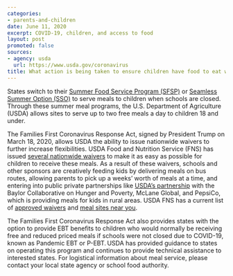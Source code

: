 ```yaml
---
categories:
- parents-and-children
date: June 11, 2020
excerpt: COVID-19, children, and access to food
layout: post
promoted: false
sources:
- agency: usda
  url: https://www.usda.gov/coronavirus
title: What action is being taken to ensure children have food to eat while schools are closed?
---
```


States switch to their [Summer Food Service Program (SFSP)](https://www.fns.usda.gov/sfsp/summer-food-service-program) or [Seamless Summer Option (SSO)](https://www.fns.usda.gov/sfsp/seamless-summer-and-other-options-schools) to serve meals to children when schools are closed. Through these summer meal programs, the U.S. Department of Agriculture (USDA) allows sites to serve up to two free meals a day to children 18 and under.

The Families First Coronavirus Response Act, signed by President Trump on March 18, 2020, allows USDA the ability to issue nationwide waivers to further increase flexibilities. USDA Food and Nutrition Service (FNS) has issued [several nationwide waivers](https://www.fns.usda.gov/disaster/pandemic/covid-19/cn-waivers-flexibilities) to make it as easy as possible for children to receive these meals. As a result of these waivers, schools and other sponsors are creatively feeding kids by delivering meals on bus routes, allowing parents to pick up a weeks’ worth of meals at a time, and entering into public private partnerships like [USDA’s partnership](https://www.usda.gov/media/press-releases/2020/03/17/usda-announces-feeding-program-partnership-response-covid-19) with the Baylor Collaborative on Hunger and Poverty, McLane Global, and PepsiCo, which is providing meals for kids in rural areas. USDA FNS has a current list of [approved waivers](https://www.fns.usda.gov/coronavirus) and [meal sites near you](https://www.fns.usda.gov/meals4kids).

The Families First Coronavirus Response Act also provides states with the option to provide EBT benefits to children who would normally be receiving free and reduced priced meals if schools were not closed due to COVID-19, known as Pandemic EBT or P-EBT. USDA has provided guidance to states on operating this program and continues to provide technical assistance to interested states. For logistical information about meal service, please contact your local state agency or school food authority.
